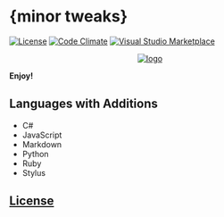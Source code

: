 # {minor tweaks}
[![License](https://img.shields.io/github/license/dunstontc/dark-plus-syntax.svg)](https://github.com/dunstontc/dark-plus-syntax/issues)
[![Code Climate](https://img.shields.io/codeclimate/issues/github/me-and/mdf.svg)](https://github.com/dunstontc/dark-plus-syntax/blob/master/LICENSE)
[![Visual Studio Marketplace](https://vsmarketplacebadge.apphb.com/installs-short/dunstontc.dark-plus-syntax.svg?style=flat)](https://marketplace.visualstudio.com/items?itemName=idleberg.badges)

<div align="center">
    <a href="https://github.com/Microsoft/vscode">
        <img src="https://raw.githubusercontent.com/dunstontc/dark-plus-syntax/master/assets/logo.png" alt="logo">
    </a>
</div>

**Enjoy!**

## Languages with Additions
- C#
- JavaScript
- Markdown
- Python
- Ruby
- Stylus

## [License](https://github.com/dunstontc/dark-plus-syntax/blob/master/LICENSE)
